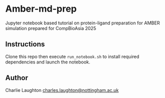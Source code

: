 # Amber-md-prep
Jupyter notebook based tutorial on protein-ligand preparation for AMBER simulation prepared for CompBioAsia 2025

## Instructions

Clone this repo then execute `run_notebook.sh` to install required dependencies and launch the notebook.

## Author

Charlie Laughton charles.laughton@nottingham.ac.uk
